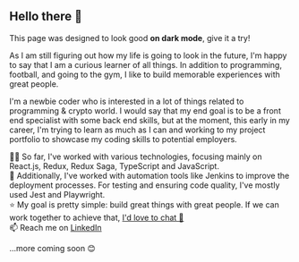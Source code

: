 <h2>Hello there 👋</h2>

This page was designed to look good **on dark mode**, give it a try!

As I am still figuring out how my life is going to look in the future, I'm happy to say that I am a curious learner of all things. In addition to programming, football, and going to the gym, I like to build memorable experiences with great people.

I'm a newbie coder who is interested in a lot of things related to programming & crypto world. I would say that my end goal is to be a front end specialist with some back end skills, but at the moment, this early in my career, I'm trying to learn as much as I can and working to my project portfolio to showcase my coding skills to potential employers.

👨‍💻 So far, I've worked with various technologies, focusing mainly on React.js, Redux, Redux Saga, TypeScript and JavaScript.
<br/>
📖 Additionally, I've worked with automation tools like Jenkins to improve the deployment processes. For testing and ensuring code quality, I've mostly used Jest and Playwright.
<br/>
⭐ My goal is pretty simple: build great things with great people. If we can work together to achieve that, <a href="mailto:ilie.ionut29@yahoo.com">I'd love to chat 👋 </a>
<br/>
📫 Reach me on <a href="https://www.linkedin.com/in/ilieionut/" target="_blank">LinkedIn</a>

...more coming soon 😊
